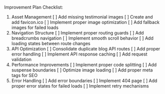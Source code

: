 Improvement Plan Checklist:
1. Asset Management
[ ] Add missing testimonial images
[ ] Create and add favicon.ico
[ ] Implement proper image optimization
[ ] Add fallback images for failed loads
2. Navigation Structure
[ ] Implement proper routing guards
[ ] Add breadcrumbs navigation
[ ] Implement smooth scroll behavior
[ ] Add loading states between route changes
3. API Optimization
[ ] Consolidate duplicate blog API routes
[ ] Add proper error handling
[ ] Implement API response caching
[ ] Add request validation
4. Performance Improvements
[ ] Implement proper code splitting
[ ] Add suspense boundaries
[ ] Optimize image loading
[ ] Add proper meta tags for SEO
5. Error Handling
[ ] Add error boundaries
[ ] Implement 404 page
[ ] Add proper error states for failed loads
[ ] Implement retry mechanisms